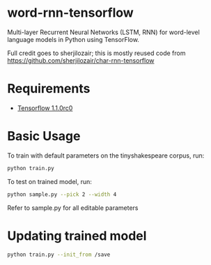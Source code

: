 # word-rnn-tensorflow
Multi-layer Recurrent Neural Networks (LSTM, RNN) for word-level language models in Python using TensorFlow.

Full credit goes to sherjilozair; this is mostly reused code from https://github.com/sherjilozair/char-rnn-tensorflow

# Requirements
- [Tensorflow 1.1.0rc0](http://www.tensorflow.org)

# Basic Usage
To train with default parameters on the tinyshakespeare corpus, run:
```bash
python train.py
```

To test on trained model, run:
```bash
python sample.py --pick 2 --width 4
```

Refer to sample.py for all editable parameters

# Updating trained model
```bash
python train.py --init_from /save
```